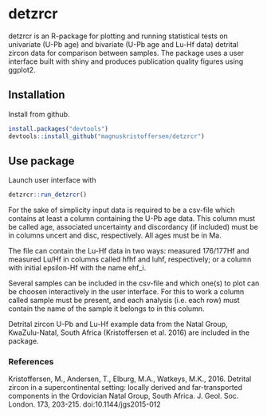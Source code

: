 # detzrcr

detzrcr is an R-package for plotting and running statistical tests on univariate
(U-Pb age) and bivariate (U-Pb age and Lu-Hf data) detrital zircon data for
comparison between samples. The package uses a user interface built with shiny
and produces publication quality figures using ggplot2.


## Installation

Install from github.

```R
install.packages("devtools")
devtools::install_github("magnuskristoffersen/detzrcr")
```

## Use package

Launch user interface with
```R
detzrcr::run_detzrcr()
```

For the sake of simplicity input data is required to be a csv-file which
contains at least a column containing the U-Pb age data. This column must be
called age, associated uncertainty and discordancy (if included) must be in
columns uncert and disc, respectively. All ages must be in Ma.

The file can contain the Lu-Hf data in two ways:
measured 176/177Hf and measured Lu/Hf in columns called hfhf and luhf,
respectively; or a column with initial epsilon-Hf with the name ehf_i.

Several samples can be included in the csv-file and which one(s) to plot can
be choosen interactively in the user interface. For this to work a column
called sample must be present, and each analysis (i.e. each row) must contain
the name of the sample it belongs to in this column.

Detrital zircon U-Pb and Lu-Hf example data from the Natal Group, KwaZulu-Natal,
South Africa (Kristoffersen et al. 2016) are included in the package.

### References
Kristoffersen, M., Andersen, T., Elburg, M.A., Watkeys, M.K., 2016.
Detrital zircon in a supercontinental setting: locally derived and 
far-transported components in the Ordovician Natal Group, South Africa. 
J. Geol. Soc. London. 173, 203-215. doi:10.1144/jgs2015-012
